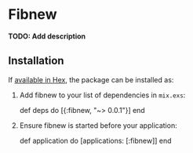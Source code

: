 # Fibnew

**TODO: Add description**

## Installation

If [available in Hex](https://hex.pm/docs/publish), the package can be installed as:

  1. Add fibnew to your list of dependencies in `mix.exs`:

        def deps do
          [{:fibnew, "~> 0.0.1"}]
        end

  2. Ensure fibnew is started before your application:

        def application do
          [applications: [:fibnew]]
        end

